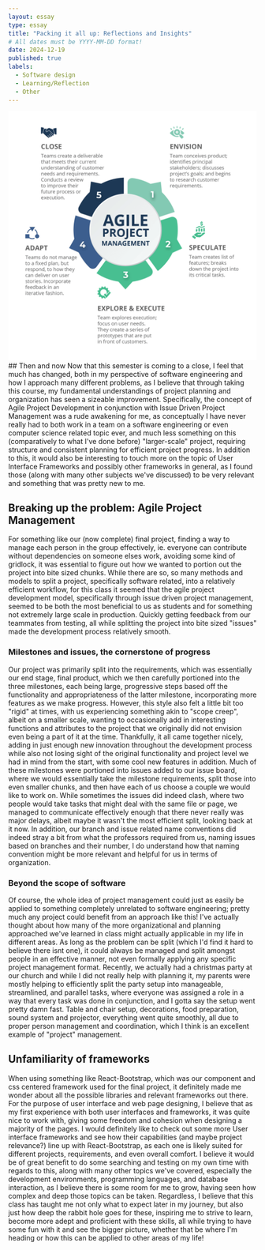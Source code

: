 ```yaml
---
layout: essay
type: essay
title: "Packing it all up: Reflections and Insights"
# All dates must be YYYY-MM-DD format!
date: 2024-12-19
published: true
labels:
  - Software design
  - Learning/Reflection
  - Other
---
```

<img width="600px" class="rounded justify-content: center" src="../img/apm.webp">
## Then and now
  Now that this semester is coming to a close, I feel that much has changed, both in my perspective of software engineering and how I approach many different problems, as I believe that through taking this course, my fundamental understandings of project planning and
  organization has seen a sizeable improvement. Specifically, the concept of Agile Project Development in conjunction with Issue Driven Project Management was a rude awakening for me, as conceptually I have never really had to both work in a team on a software engineering
  or even computer science related topic ever, and much less something on this (comparatively to what I've done before) "larger-scale" project, requiring structure and consistent planning for efficient project progress. In addition to this, it would also be interesting to touch
  more on the topic of User Interface Frameworks and possibly other frameworks in general, as I found those (along with many other subjects we've discussed) to be very relevant and something that was pretty new to me.

## Breaking up the problem: Agile Project Management
  For something like our (now complete) final project, finding a way to manage each person in the group effectively, ie. everyone can contribute without dependencies on someone elses work, avoiding some kind of gridlock, it was essential to figure out how we wanted to portion out
  the project into bite sized chunks. While there are so, so many methods and models to split a project, specifically software related, into a relatively efficient workflow, for this class it seemed that the agile project development model, specifically through issue driven project
  management, seemed to be both the most beneficial to us as students and for something not extremely large scale in production. Quickly getting feedback from our teammates from testing, all while splitting the project into bite sized "issues" made the development process relatively smooth.

### Milestones and issues, the cornerstone of progress
  Our project was primarily split into the requirements, which was essentially our end stage, final product, which we then carefully portioned into the three milestones, each being large, progressive steps based off the functionality and appropriateness of the latter milestone, incorporating
  more features as we make progress. However, this style also felt a little bit too "rigid" at times, with us experiencing something akin to "scope creep", albeit on a smaller scale, wanting to occasionally add in interesting functions and attributes to the project that we originally did not
  envision even being a part of it at the time. Thankfully, it all came together nicely, adding in just enough new innovation throughout the development process while also not losing sight of the original functionality and project level we had in mind from the start, with some cool new features
  in addition. Much of these milestones were portioned into issues added to our issue board, where we would essentially take the milestone requirements, split those into even smaller chunks, and then have each of us choose a couple we would like to work on. While sometimes the issues did indeed clash,
  where two people would take tasks that might deal with the same file or page, we managed to communicate effectively enough that there never really was major delays, albeit maybe it wasn't the most efficient split, looking back at it now. In addition, our branch and issue related name conventions did
  indeed stray a bit from what the professors required from us, naming issues based on branches and their number, I do understand how that naming convention might be more relevant and helpful for us in terms of organization.

### Beyond the scope of software
  Of course, the whole idea of project management could just as easily be applied to something completely unrelated to software engineering; pretty much any project could benefit from an approach like this! I've actually thought about how many of the more organizational and planning approached we've learned
  in class might actually applicable in my life in different areas. As long as the problem can be split (which I'd find it hard to believe there isnt one), it could always be managed and split amongst people in an effective manner, not even formally applying any specific project management format. Recently, we
  actually had a christmas party at our church and while I did not really help with planning it, my parents were mostly helping to efficiently split the party setup into manageable, streamlined, and parallel tasks, where everyone was assigned a role in a way that every task was done in conjunction, and I gotta say
  the setup went pretty damn fast. Table and chair setup, decorations, food preparation, sound system and projector, everything went quite smoothly, all due to proper person management and coordination, which I think is an excellent example of "project" management.

## Unfamiliarity of frameworks
  When using something like React-Bootstrap, which was our component and css centered framework used for the final project, it definitely made me wonder about all the possible libraries and relevant frameworks out there. For the purpose of user interface and web page designing, I believe that as my first experience
  with both user interfaces and frameworks, it was quite nice to work with, giving some freedom and cohesion when designing a majority of the pages. I would definitely like to check out some more User interface frameworks and see how their capabilities (and maybe project relevance?) line up with React-Bootstrap, as
  each one is likely suited for different projects, requirements, and even overall comfort. I believe it would be of great benefit to do some searching and testing on my own time with regards to this, along with many other topics we've covered, especially the development environments, programming languages, and database
  interaction, as I believe there is some room for me to grow, having seen how complex and deep those topics can be taken. Regardless, I believe that this class has taught me not only what to expect later in my journey, but also just how deep the rabbit hole goes for these, inspiring me to strive to learn, become more adept
  and proficient with these skills, all while trying to have some fun with it and see the bigger picture, whether that be where I'm heading or how this can be applied to other areas of my life!
